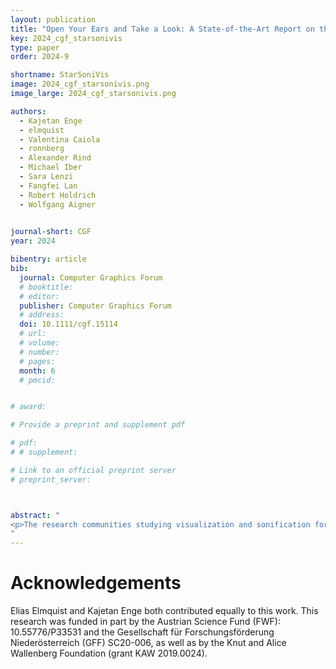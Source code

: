 ```yaml
---
layout: publication
title: "Open Your Ears and Take a Look: A State‐of‐the‐Art Report on the Integration of Sonification and Visualization"
key: 2024_cgf_starsonivis
type: paper
order: 2024-9

shortname: StarSoniVis
image: 2024_cgf_starsonivis.png
image_large: 2024_cgf_starsonivis.png

authors:
  - Kajetan Enge
  - elmquist
  - Valentina Caiola
  - ronnberg
  - Alexander Rind
  - Michael Iber
  - Sara Lenzi
  - Fangfei Lan
  - Robert Holdrich
  - Wolfgang Aigner
  

journal-short: CGF
year: 2024

bibentry: article
bib:
  journal: Computer Graphics Forum
  # booktitle:
  # editor:
  publisher: Computer Graphics Forum
  # address:
  doi: 10.1111/cgf.15114
  # url:
  # volume:
  # number:
  # pages:
  month: 6
  # pmcid:


# award: 

# Provide a preprint and supplement pdf

# pdf:
# # supplement:

# Link to an official preprint server
# preprint_server: 



abstract: "
<p>The research communities studying visualization and sonification for data display and analysis share exceptionally similar goals, essentially making data of any kind interpretable to humans. One community does so by using visual representations of data, and the other community employs auditory (non-speech) representations of data. While the two communities have a lot in common, they developed mostly in parallel over the course of the last few decades. With this STAR, we discuss a collection of work that bridges the borders of the two communities, hence a collection of work that aims to integrate the two techniques into one form of audiovisual display, which we argue to be “more than the sum of the two.” We introduce and motivate a classification system applicable to such audiovisual displays and categorize a corpus of 57 academic publications that appeared between 2011 and 2023 in categories such as reading level, dataset type, or evaluation system, to mention a few. The corpus also enables a meta-analysis of the field, including regularly occurring design patterns such as type of visualization and sonification techniques, or the use of visual and auditory channels, showing an overall diverse field with different designs. An analysis of a co-author network of the field shows individual teams without many interconnections. The body of work covered in this STAR also relates to three adjacent topics: audiovisual monitoring, accessibility, and audiovisual data art. These three topics are discussed individually in addition to the systematically conducted part of this research. The findings of this report may be used by researchers from both fields to understand the potentials and challenges of such integrated designs while hopefully inspiring them to collaborate with experts from the respective other field.</p>
"
---
```


# Acknowledgements

Elias Elmquist and Kajetan Enge both contributed equally to this work. This research was funded in part by the Austrian Science Fund (FWF): 10.55776/P33531 and the Gesellschaft für Forschungsförderung Niederösterreich (GFF) SC20-006, as well as by the Knut and Alice Wallenberg Foundation (grant KAW 2019.0024).
